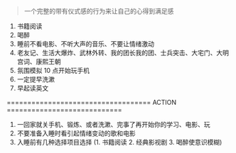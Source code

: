 > 一个完整的带有仪式感的行为来让自己的心得到满足感

1. 书籍阅读
3. 喝醉
4. 睡前不看电影、不听大声的音乐、不要让情绪激动
5. 老友记、生活大爆炸、武林外转、我的团长我的团、士兵突击、大宅门、大明宫词、康熙王朝
6. 氛围模拟 10 点开始玩手机
7. 一定提早洗漱
8. 早起读英文

=================================== ACTION ============================

1. 一回家就关手机、锻炼、或者洗漱、完事了再开始你的学习、电影、玩
2. 不要准备入睡时看引起情绪变动的歌和电影
3. 入睡前有几种选择项目选择 (1. 书籍阅读 2. 经典影视剧 3. 喝醉使意识模糊)